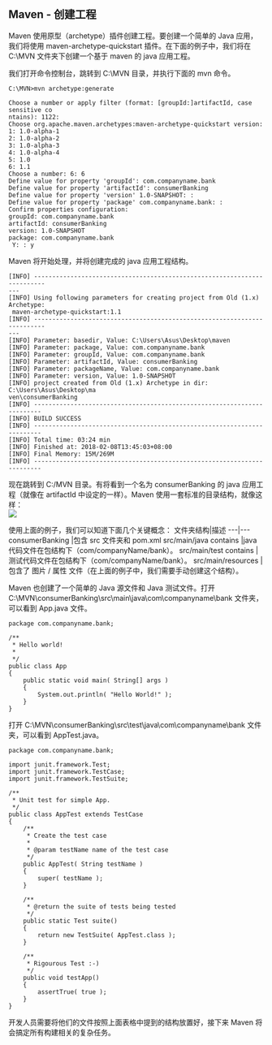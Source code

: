 ## Maven - 创建工程
Maven 使用原型（archetype）插件创建工程。要创建一个简单的 Java 应用，我们将使用 maven-archetype-quickstart 插件。在下面的例子中，我们将在 C:\MVN 文件夹下创建一个基于 maven 的 java 应用工程。

我们打开命令控制台，跳转到 C:\MVN 目录，并执行下面的 mvn 命令。
```
C:\MVN>mvn archetype:generate
```
  
```
Choose a number or apply filter (format: [groupId:]artifactId, case sensitive co
ntains): 1122:
Choose org.apache.maven.archetypes:maven-archetype-quickstart version:
1: 1.0-alpha-1
2: 1.0-alpha-2
3: 1.0-alpha-3
4: 1.0-alpha-4
5: 1.0
6: 1.1
Choose a number: 6: 6
Define value for property 'groupId': com.companyname.bank
Define value for property 'artifactId': consumerBanking
Define value for property 'version' 1.0-SNAPSHOT: :
Define value for property 'package' com.companyname.bank: :
Confirm properties configuration:
groupId: com.companyname.bank
artifactId: consumerBanking
version: 1.0-SNAPSHOT
package: com.companyname.bank
 Y: : y
```
Maven 将开始处理，并将创建完成的 java 应用工程结构。

```
[INFO] -------------------------------------------------------------------------
---
[INFO] Using following parameters for creating project from Old (1.x) Archetype:
 maven-archetype-quickstart:1.1
[INFO] -------------------------------------------------------------------------
---
[INFO] Parameter: basedir, Value: C:\Users\Asus\Desktop\maven
[INFO] Parameter: package, Value: com.companyname.bank
[INFO] Parameter: groupId, Value: com.companyname.bank
[INFO] Parameter: artifactId, Value: consumerBanking
[INFO] Parameter: packageName, Value: com.companyname.bank
[INFO] Parameter: version, Value: 1.0-SNAPSHOT
[INFO] project created from Old (1.x) Archetype in dir: C:\Users\Asus\Desktop\ma
ven\consumerBanking
[INFO] ------------------------------------------------------------------------
[INFO] BUILD SUCCESS
[INFO] ------------------------------------------------------------------------
[INFO] Total time: 03:24 min
[INFO] Finished at: 2018-02-08T13:45:03+08:00
[INFO] Final Memory: 15M/269M
[INFO] ------------------------------------------------------------------------
```

现在跳转到 C:/MVN 目录。有将看到一个名为 consumerBanking 的 java 应用工程（就像在 artifactId 中设定的一样）。Maven 使用一套标准的目录结构，就像这样：  
![](http://wiki.jikexueyuan.com/project/maven/images/9-project-structure.jpg)  

使用上面的例子，我们可以知道下面几个关键概念：
文件夹结构|描述
---|---
consumerBanking	|包含 src 文件夹和 pom.xml
src/main/java contains	|java 代码文件在包结构下（com/companyName/bank）。
src/main/test contains	|测试代码文件在包结构下（com/companyName/bank）。
src/main/resources	|包含了 图片 / 属性 文件（在上面的例子中，我们需要手动创建这个结构）。


Maven 也创建了一个简单的 Java 源文件和 Java 测试文件。打开 C:\MVN\consumerBanking\src\main\java\com\companyname\bank 文件夹，可以看到 App.java 文件。

```
package com.companyname.bank;

/**
 * Hello world!
 *
 */
public class App 
{
    public static void main( String[] args )
    {
        System.out.println( "Hello World!" );
    }
}
```
打开 C:\MVN\consumerBanking\src\test\java\com\companyname\bank 文件夹，可以看到 AppTest.java。

```
package com.companyname.bank;

import junit.framework.Test;
import junit.framework.TestCase;
import junit.framework.TestSuite;

/**
 * Unit test for simple App.
 */
public class AppTest extends TestCase 
{
    /**
     * Create the test case
     *
     * @param testName name of the test case
     */
    public AppTest( String testName )
    {
        super( testName );
    }

    /**
     * @return the suite of tests being tested
     */
    public static Test suite()
    {
        return new TestSuite( AppTest.class );
    }

    /**
     * Rigourous Test :-)
     */
    public void testApp()
    {
        assertTrue( true );
    }
}

```
开发人员需要将他们的文件按照上面表格中提到的结构放置好，接下来 Maven 将会搞定所有构建相关的复杂任务。

